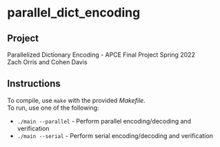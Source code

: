 # parallel_dict_encoding

## Project
Parallelized Dictionary Encoding - APCE Final Project Spring 2022</br>
Zach Orris and Cohen Davis

## Instructions
To compile, use `make` with the provided *Makefile*.</br>
To run, use one of the following:
* `./main --parallel` - Perform parallel encoding/decoding and verification
* `./main --serial` - Perform serial encoding/decoding and verification
